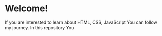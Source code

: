 # Welcome!
If you are interested to learn about HTML, CSS, JavaScript You can follow my journey.
In this repository You 
